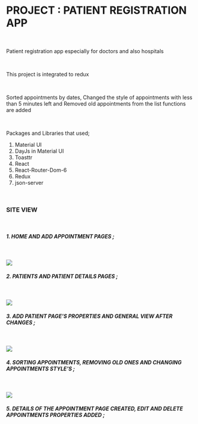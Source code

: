 <h1> PROJECT : PATIENT REGISTRATION APP </h1> </br>

<p> Patient registration app especially for doctors and also hospitals </p> </br>

<p> This project is integrated to redux </p> </br>

<p> Sorted appointments by dates, Changed the style of appointments with less than 5 minutes left and Removed old appointments from the list functions are added </p> </br>

<p> Packages and Libraries that used; </br>

1. Material UI </br>
2. DayJs in Material UI </br>
3. Toasttr </br>
4. React </br>
5. React-Router-Dom-6 </br>
6. Redux </br>
7. json-server </br>

</p> </br>

<h3> SITE VIEW </h3> </br>

<h5> 1. HOME AND ADD APPOINTMENT PAGES ; </h5> </br>

![](./src/ASSETS/PROJECT%20VIEWS/patient-app-screen-1.gif) </br>

<h5> 2. PATIENTS AND PATIENT DETAILS PAGES ; </h5> </br>

![](./src/ASSETS/PROJECT%20VIEWS/patient-app-screen-2.gif) </br>

<h5> 3. ADD PATIENT PAGE'S PROPERTIES AND GENERAL VIEW AFTER CHANGES ; </h5> </br>

![](./src/ASSETS/PROJECT%20VIEWS/patient-app-screen-3.gif) </br>

<h5> 4. SORTING APPOINTMENTS, REMOVING OLD ONES AND CHANGING APPOINTMENTS STYLE'S ; </h5> </br>

![](./src/ASSETS/PROJECT%20VIEWS/patient-app-screen-4.gif) </br>

<h5> 5. DETAILS OF THE APPOINTMENT PAGE CREATED, EDIT AND DELETE APPOINTMENTS PROPERTIES ADDED ; </h5> </br>

<!-- ![]() </br> -->
